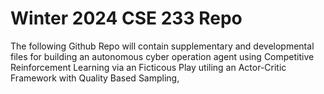 # Winter 2024 CSE 233 Repo
The following Github Repo will contain supplementary and developmental files for building an autonomous cyber operation agent using Competitive Reinforcement Learning via an Ficticous Play utiling an Actor-Critic Framework with Quality Based Sampling,
